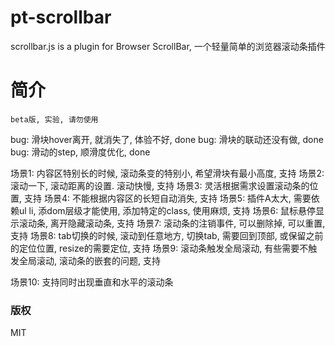 # pt-scrollbar
scrollbar.js is a plugin for Browser ScrollBar, 一个轻量简单的浏览器滚动条插件

# 简介

	beta版, 实验, 请勿使用

bug:  滑块hover离开, 就消失了, 体验不好,  done
bug:  滑块的联动还没有做,  done
bug:  滑动的step, 顺滑度优化,  done

场景1: 内容区特别长的时候, 滚动条变的特别小, 希望滑块有最小高度, 支持
场景2: 滚动一下, 滚动距离的设置. 滚动快慢, 支持
场景3: 灵活根据需求设置滚动条的位置, 支持
场景4: 不能根据内容区的长短自动消失, 支持
场景5: 插件A太大, 需要依赖ul li, 添dom层级才能使用, 添加特定的class, 使用麻烦, 支持
场景6: 鼠标悬停显示滚动条, 离开隐藏滚动条, 支持
场景7: 滚动条的注销事件, 可以删除掉, 可以重置, 支持
场景8: tab切换的时候, 滚动到任意地方, 切换tab, 需要回到顶部, 或保留之前的定位位置, resize的需要定位, 支持
场景9: 滚动条触发全局滚动, 有些需要不触发全局滚动, 滚动条的嵌套的问题, 支持

场景10:  支持同时出现垂直和水平的滚动条

### 版权
  MIT
